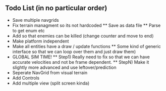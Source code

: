 
## Todo List (in no particular order)

* Save multiple navgrids
* Fix terrain managment so its not hardcoded
** Save as data file
** Parse to get enum etc
* Add so that enemies can be killed (change counter and move to end)
* Make platform independent
* Make all entities have a draw / update functions
** Some kind of generic interface so that we can loop over them and just draw them)
* GLOBAL SIM TIME!
** Step1) Really need to fix so that we can have accurate velocities and not be frame dependent. 
** StepN) Make it slightly more advanced and use leftover/prediction
* Seperate NavGrid from visual terrain
* Add Controls
* Add multiple view (split screen kinda)
